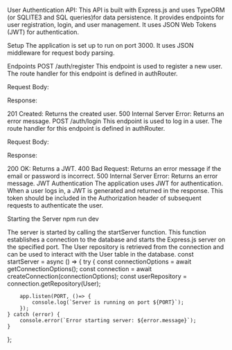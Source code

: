 User Authentication API:
This API is built with Express.js and uses TypeORM (or SQLITE3 and SQL queries)for data persistence. It provides endpoints for user registration, login, and user management. It uses JSON Web Tokens (JWT) for authentication.

Setup
The application is set up to run on port 3000. It uses JSON middleware for request body parsing.

Endpoints
POST /auth/register
This endpoint is used to register a new user. The route handler for this endpoint is defined in authRouter.

Request Body:

Response:

201 Created: Returns the created user.
500 Internal Server Error: Returns an error message.
POST /auth/login
This endpoint is used to log in a user. The route handler for this endpoint is defined in authRouter.

Request Body:

Response:

200 OK: Returns a JWT.
400 Bad Request: Returns an error message if the email or password is incorrect.
500 Internal Server Error: Returns an error message.
JWT Authentication
The application uses JWT for authentication. When a user logs in, a JWT is generated and returned in the response. This token should be included in the Authorization header of subsequent requests to authenticate the user.

Starting the Server
npm run dev

The server is started by calling the startServer function. This function establishes a connection to the database and starts the Express.js server on the specified port.
The User repository is retrieved from the connection and can be used to interact with the User table in the database.
const startServer = async () => {
    try {
        const connectionOptions = await getConnectionOptions();
        const connection = await createConnection(connectionOptions);
        const userRepository = connection.getRepository(User);
      
        app.listen(PORT, ()=> {
            console.log(`Server is running on port ${PORT}`);
        });
    } catch (error) {
        console.error(`Error starting server: ${error.message}`);
    }
};
